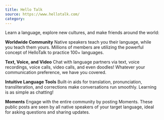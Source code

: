 ```yaml
---
title: Hello Talk
source: https://www.hellotalk.com/
category:
---
```

Learn a language, explore new cultures, and make friends around the world:

**Worldwide Community**
Native speakers teach you their language, while you teach them yours. Millions of members are utilizing the powerful concept of HelloTalk to practice 100+ languages.

**Text, Voice, and Video**
Chat with language partners via text, voice recordings, voice calls, video calls, and even doodles! Whatever your communication preference, we have you covered.

**Intuitive Language Tools**
Built-in aids for translation, pronunciation, transliteration, and corrections make conversations run smoothly. Learning is as simple as chatting!

**Moments**
Engage with the entire community by posting Moments. These public posts are seen by all native speakers of your target language, ideal for asking questions and sharing updates.
